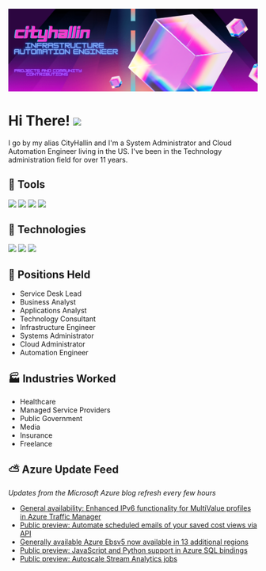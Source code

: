 
[![Header](https://raw.githubusercontent.com/CityHallin/Cityhallin/main/cityhallin_header.png "Header")](https://github.com/CityHallin)

# Hi There! <img src="https://images-wixmp-ed30a86b8c4ca887773594c2.wixmp.com/f/f460d1d5-a6c8-4cf7-a9ad-bcd221b294f1/ddsx0ai-f5ce5e15-7a52-4991-ae3a-23681d59955b.gif?token=eyJ0eXAiOiJKV1QiLCJhbGciOiJIUzI1NiJ9.eyJzdWIiOiJ1cm46YXBwOjdlMGQxODg5ODIyNjQzNzNhNWYwZDQxNWVhMGQyNmUwIiwiaXNzIjoidXJuOmFwcDo3ZTBkMTg4OTgyMjY0MzczYTVmMGQ0MTVlYTBkMjZlMCIsIm9iaiI6W1t7InBhdGgiOiJcL2ZcL2Y0NjBkMWQ1LWE2YzgtNGNmNy1hOWFkLWJjZDIyMWIyOTRmMVwvZGRzeDBhaS1mNWNlNWUxNS03YTUyLTQ5OTEtYWUzYS0yMzY4MWQ1OTk1NWIuZ2lmIn1dXSwiYXVkIjpbInVybjpzZXJ2aWNlOmZpbGUuZG93bmxvYWQiXX0.r98s52PytFdoDDrMa60T6Gn--WaOBneUXg83QqjgucM" width="40px">

I go by my alias CityHallin and I'm a System Administrator and Cloud Automation Engineer living in the US. I've been in the Technology administration field for over 11 years.  

## 🔨 Tools
![](https://img.shields.io/badge/TOOLS-PowerShell-blue)
![](https://img.shields.io/badge/TOOLS-Terraform-blueviolet)
![](https://img.shields.io/badge/TOOLS-Ansible-red)
![](https://img.shields.io/badge/EDITOR-VSCode-blue)


## 💾 Technologies
![](https://img.shields.io/badge/OS-Windows--Server-blue)
![](https://img.shields.io/badge/OS-Ubuntu--Server-orange)
![](https://img.shields.io/badge/PLATFORM-Azure-blue)


## 👔 Positions Held
- Service Desk Lead
- Business Analyst
- Applications Analyst
- Technology Consultant
- Infrastructure Engineer
- Systems Administrator
- Cloud Administrator
- Automation Engineer

## 🏭 Industries Worked
- Healthcare
- Managed Service Providers
- Public Government
- Media
- Insurance
- Freelance

## ⛅ Azure Update Feed
*Updates from the Microsoft Azure blog refresh every few hours*
<!-- azure_update:START -->
- [General availability: Enhanced IPv6 functionality for MultiValue profiles in Azure Traffic Manager](https://azure.microsoft.com/en-us/updates/general-availability-enhanced-ipv6-functionality-for-multivalue-profiles-in-azure-traffic-manager/)
- [Public preview: Automate scheduled emails of your saved cost views via API](https://azure.microsoft.com/en-us/updates/cost-management-scheduled-actions-api/)
- [Generally available Azure Ebsv5 now available in 13 additional regions](https://azure.microsoft.com/en-us/updates/ebsv5-available-additional-regions/)
- [Public preview: JavaScript and Python support in Azure SQL bindings](https://azure.microsoft.com/en-us/updates/public-preview-javascript-and-python-support-in-azure-sql-bindings/)
- [Public preview: Autoscale Stream Analytics jobs](https://azure.microsoft.com/en-us/updates/asaautoscalejobs/)
<!-- azure_update:END -->   


<!-- Resources -->
<!-- Shields: https://shields.io/ -->
<!---RSS Feed: https://github.com/gautamkrishnar/blog-post-workflow--->
<!-- Awesome GitHub Profile README: https://github.com/abhisheknaiidu/awesome-github-profile-readme -->
